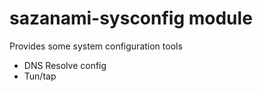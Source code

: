 # sazanami-sysconfig module

Provides some system configuration tools

- DNS Resolve config
- Tun/tap
